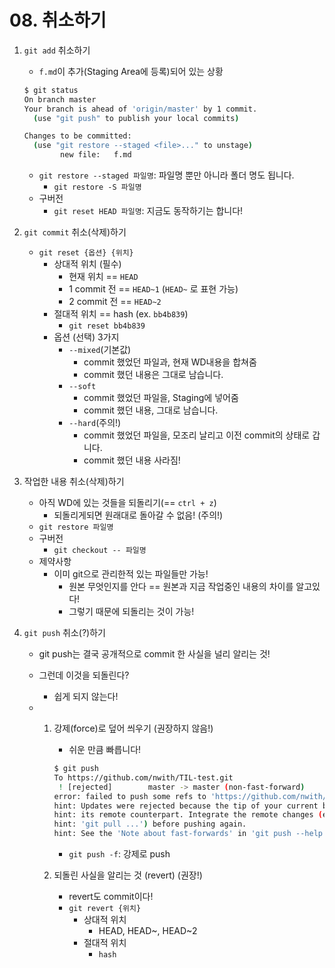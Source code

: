 # 08. 취소하기

1. `git add` 취소하기

   - `f.md`이 추가(Staging Area에 등록)되어 있는 상황

   ```bash
   $ git status
   On branch master
   Your branch is ahead of 'origin/master' by 1 commit.
     (use "git push" to publish your local commits)
   
   Changes to be committed:
     (use "git restore --staged <file>..." to unstage)
           new file:   f.md
   ```

   - `git restore --staged 파일명`: 파일명 뿐만 아니라 폴더 명도 됩니다.
     - `git restore -S 파일명`
   - 구버전
     - `git reset HEAD 파일명`: 지금도 동작하기는 합니다!

1. `git commit` 취소(삭제)하기

   - `git reset {옵션} {위치}`
     - 상대적 위치 (필수)
       - 현재 위치 == `HEAD`
       - 1 commit 전 == `HEAD~1` (`HEAD~` 로 표현 가능)
       - 2 commit 전 == `HEAD~2`
     - 절대적 위치 == hash (ex. `bb4b839`)
       - `git reset bb4b839`
     - 옵션 (선택) 3가지
       - `--mixed`(기본값)
         - commit 했었던 파일과, 현재 WD내용을 합쳐줌
         - commit 했던 내용은 그대로 남습니다.
       - `--soft`
         - commit 했었던 파일을, Staging에 넣어줌
         - commit 했던 내용, 그대로 남습니다.
       - `--hard`(주의!)
         - commit 했었던 파일을, 모조리 날리고 이전 commit의 상태로 갑니다.
         - commit 했던 내용 사라짐!

2. 작업한 내용 취소(삭제)하기

   - 아직 WD에 있는 것들을 되돌리기(== `ctrl + z`)
     -  되돌리게되면 원래대로 돌아갈 수 없음! (주의!)
   - `git restore 파일명`
   - 구버전
     - `git checkout -- 파일명`
   - 제약사항
     - 이미 git으로 관리한적 있는 파일들만 가능!
       - 원본 무엇인지를 안다 == 원본과 지금 작업중인 내용의 차이를 알고있다!
       - 그렇기 때문에 되돌리는 것이 가능!

3. `git push` 취소(?)하기

   - git push는 결국 공개적으로 commit 한 사실을 널리 알리는 것!

   - 그런데 이것을 되돌린다?

     - 쉽게 되지 않는다!

   - 1. 강제(force)로 덮어 씌우기 (권장하지 않음!)

        - 쉬운 만큼 빠릅니다!

        ```bash
        $ git push
        To https://github.com/nwith/TIL-test.git
         ! [rejected]        master -> master (non-fast-forward)
        error: failed to push some refs to 'https://github.com/nwith/TIL-test.git'
        hint: Updates were rejected because the tip of your current branch is behind
        hint: its remote counterpart. Integrate the remote changes (e.g.
        hint: 'git pull ...') before pushing again.
        hint: See the 'Note about fast-forwards' in 'git push --help' for details.
        ```

        - `git push -f`: 강제로 push

     2. 되돌린 사실을 알리는 것 (revert) (권장!)

        - revert도 commit이다!
        - `git revert {위치}`
          - 상대적 위치
            - HEAD, HEAD~, HEAD~2
          - 절대적 위치
            - `hash`





